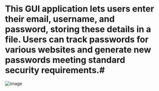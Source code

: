 
# This GUI application lets users enter their email, username, and password, storing these details in a file. Users can track passwords for various websites and generate new passwords meeting standard security requirements.#

![image](https://github.com/user-attachments/assets/f8c591ff-99f0-4f43-a802-550258db34f5)
